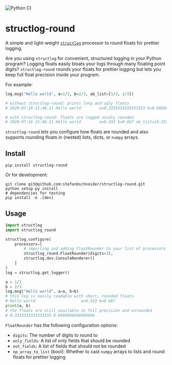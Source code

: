 ![Python CI](https://github.com/stefanbschneider/structlog-round/workflows/Python%20CI/badge.svg?branch=master)

# structlog-round

A simple and light-weight [`structlog`](https://github.com/hynek/structlog) processor to round floats for prettier logging.

Are you using `structlog` for convenient, structured logging in your Python program?
Logging floats easily bloats your logs through many floating point digits?
`structlog-round` rounds your floats for prettier logging but lets you keep full float precision inside your program.

For example:

```python
log.msg("Hello world", a=1/3, b=2/3, ab_list=[1/3, 2/3])

# without structlog-round: prints long and ugly floats
# 2020-07-16 21:48.21 Hello world        a=0.3333333333333333 b=0.6666666666666666 ab_list=[0.3333333333333333, 0.6666666666666666]

# with structlog-round: floats are logged nicely rounded
# 2020-07-16 21:48.21 Hello world        a=0.333 b=0.667 ab_list=[0.333, 0.667]
```

`structlog-round` lets you configure how floats are rounded and also supports rounding floats in (nested) lists, dicts, or `numpy` arrays.
 
## Install

```
pip install structlog-round
```

Or for development:

```
git clone git@github.com:stefanbschneider/structlog-round.git
python setup.py install
# dependencies for testing
pip install -e .[dev]
```

## Usage

```python
import structlog
import structlog_round

structlog.configure(
    processors=[
        # importing and adding FloatRounder to your list of processors is all you have to do
        structlog_round.FloatRounder(digits=3),
        structlog.dev.ConsoleRenderer()
    ]
)
log = structlog.get_logger()

a = 1/3
b = 2/3
log.msg("Hello world", a=a, b=b)
# this log is easily readable with short, rounded floats
# Hello world                    a=0.333 b=0.667
print(a, b)
# the floats are still available in full precision and unrounded
# 0.3333333333333333 0.6666666666666666
```

`FloatRounder` has the following configuration options:

* `digits`: The number of digits to round to
* `only_fields`: A list of only fields that should be rounded
* `not_fields`: A list of fields that should not be rounded
* `np_array_to_list` (bool): Whether to cast `numpy` arrays to lists and round floats for prettier logging
